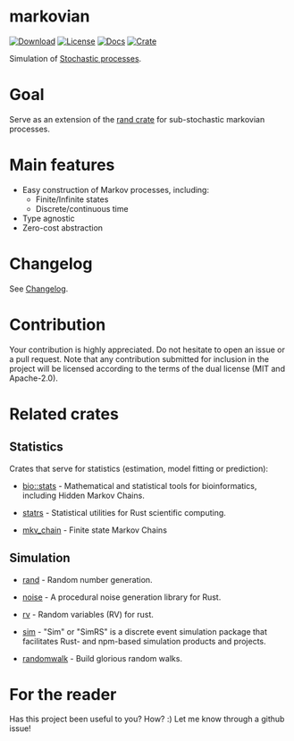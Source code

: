 # markovian
[![Download](https://img.shields.io/crates/d/markovian)](https://crates.io/crates/markovian)
[![License](https://img.shields.io/crates/l/markovian)](https://github.com/saona-raimundo/markovian)
[![Docs](https://docs.rs/markovian/badge.svg)](https://docs.rs/markovian/)
[![Crate](https://img.shields.io/crates/v/markovian.svg)](https://crates.io/crates/markovian)

Simulation of [Stochastic processes](https://en.wikipedia.org/wiki/Stochastic_process).

# Goal
Serve as an extension of the [rand crate](https://crates.io/crates/rand) for sub-stochastic markovian processes.

# Main features

- Easy construction of Markov processes, including:
  - Finite/Infinite states
  - Discrete/continuous time
- Type agnostic
- Zero-cost abstraction

# Changelog

See [Changelog](https://github.com/saona-raimundo/markovian/blob/master/Changelog.md).

# Contribution

Your contribution is highly appreciated. Do not hesitate to open an issue or a pull request. Note that any contribution submitted for inclusion in the project will be licensed according to the terms of the dual license (MIT and Apache-2.0).

# Related crates

## Statistics

Crates that serve for statistics (estimation, model fitting or prediction):

- [bio::stats](https://crates.io/crates/bio) - Mathematical and statistical tools for bioinformatics, including Hidden Markov Chains.

- [statrs](https://crates.io/crates/statrs) - Statistical utilities for Rust scientific computing.

- [mkv_chain](https://crates.io/crates/mkv_chain) - Finite state Markov Chains

## Simulation

- [rand](https://crates.io/crates/rand) - Random number generation.

- [noise](https://crates.io/crates/noise) - A procedural noise generation library for Rust.

- [rv](https://crates.io/crates/rv) - Random variables (RV) for rust.

- [sim](https://crates.io/crates/sim) - "Sim" or "SimRS" is a discrete event simulation package that facilitates Rust- and npm-based simulation products and projects.

- [randomwalk](https://crates.io/crates/randomwalk) - Build glorious random walks.

# For the reader

Has this project been useful to you? How? :)
Let me know through a github issue!
